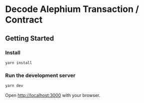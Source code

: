 # Decode Alephium Transaction / Contract

## Getting Started

### Install

```
yarn install
```

### Run the development server

```bash
yarn dev
```

Open [http://localhost:3000](http://localhost:3000) with your browser.
